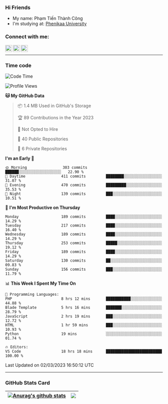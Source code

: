 ### Hi Friends

- My name: Phạm Tiến Thành Công
- I'm studying at: [Phenikaa University]


### Connect with me:
[<img align="left" alt="PhamTienThanhCong | Facebook" width="22px" src="https://upload.wikimedia.org/wikipedia/commons/thumb/1/16/Facebook-icon-1.png/640px-Facebook-icon-1.png" />][facebook]
[<img align="left" alt="PhamTienThanhCong | Zalo" width="22px" src="https://www.anphatpc.com.vn/template/anphat_2020v2/images/icon-zalo.jpg" />][zalo]
[<img align="left" alt="PhamTienThanhCong | LinkedIn" width="22px" src="https://cdn3.iconfinder.com/data/icons/inficons/512/linkedin.png" />][linkedin]

<br />

---

### Time code

<!--START_SECTION:waka-->
![Code Time](http://img.shields.io/badge/Code%20Time-899%20hrs%2051%20mins-blue)

![Profile Views](http://img.shields.io/badge/Profile%20Views-2-blue)

**🐱 My GitHub Data** 

> 📦 1.4 MB Used in GitHub's Storage 
 > 
> 🏆 89 Contributions in the Year 2023
 > 
> 🚫 Not Opted to Hire
 > 
> 📜 40 Public Repositories 
 > 
> 🔑 6 Private Repositories 
 > 
**I'm an Early 🐤** 

```text
🌞 Morning                303 commits         ██████░░░░░░░░░░░░░░░░░░░   22.90 % 
🌆 Daytime                411 commits         ████████░░░░░░░░░░░░░░░░░   31.07 % 
🌃 Evening                470 commits         █████████░░░░░░░░░░░░░░░░   35.53 % 
🌙 Night                  139 commits         ███░░░░░░░░░░░░░░░░░░░░░░   10.51 % 
```
📅 **I'm Most Productive on Thursday** 

```text
Monday                   189 commits         ████░░░░░░░░░░░░░░░░░░░░░   14.29 % 
Tuesday                  217 commits         ████░░░░░░░░░░░░░░░░░░░░░   16.40 % 
Wednesday                189 commits         ████░░░░░░░░░░░░░░░░░░░░░   14.29 % 
Thursday                 253 commits         █████░░░░░░░░░░░░░░░░░░░░   19.12 % 
Friday                   189 commits         ████░░░░░░░░░░░░░░░░░░░░░   14.29 % 
Saturday                 130 commits         ██░░░░░░░░░░░░░░░░░░░░░░░   09.83 % 
Sunday                   156 commits         ███░░░░░░░░░░░░░░░░░░░░░░   11.79 % 
```


📊 **This Week I Spent My Time On** 

```text
💬 Programming Languages: 
PHP                      8 hrs 12 mins       ███████████░░░░░░░░░░░░░░   44.88 % 
Blade Template           5 hrs 16 mins       ███████░░░░░░░░░░░░░░░░░░   28.79 % 
JavaScript               2 hrs 19 mins       ███░░░░░░░░░░░░░░░░░░░░░░   12.72 % 
HTML                     1 hr 59 mins        ███░░░░░░░░░░░░░░░░░░░░░░   10.93 % 
Python                   19 mins             ░░░░░░░░░░░░░░░░░░░░░░░░░   01.74 % 

🔥 Editors: 
VS Code                  18 hrs 18 mins      █████████████████████████   100.00 % 
```


 Last Updated on 02/03/2023 16:50:12 UTC
<!--END_SECTION:waka-->

---

### GitHub Stats Card

| <a href="https://github.com/phamtienthanhcong"><img align="center" src="https://github-readme-stats.vercel.app/api?username=PhamTienThanhCong&show_icons=true&include_all_commits=true&theme=buefy&hide_border=true&theme=ocean_dark" alt="Anurag's github stats" /></a> | <a href="https://github.com/phamtienthanhcong"><img align="center" src="https://github-readme-stats.vercel.app/api/top-langs/?username=PhamTienThanhCong&layout=compact&theme=buefy&hide_border=true&theme=ocean_dark" /></a> |
| ------------- | ------------- |

[Phenikaa University]: https://phenikaa-uni.edu.vn/vi
[facebook]: https://www.facebook.com/phamtienthanhcong
[linkedin]: https://linkedin.com/in/phamtienthanhcong
[zalo]: https://zalo.me/0396396332
[tiktok]: https://www.tiktok.com/@phamtienthanhcong
[web]: https://github.com/PhamTienThanhCong/web_dev
[min project]: https://github.com/PhamTienThanhCong/Project-Of-Web
[c and cpp]: https://github.com/PhamTienThanhCong/Code_C_and_Cpro
[python]: https://github.com/PhamTienThanhCong/Python_beginer
